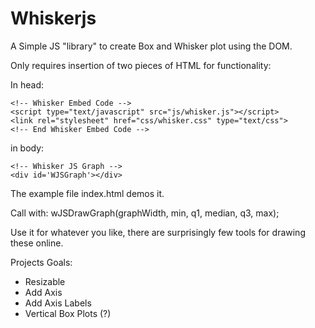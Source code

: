 Whiskerjs
=========

A Simple JS "library" to create Box and Whisker plot using the DOM.

Only requires insertion of two pieces of HTML for functionality:

In head:

    <!-- Whisker Embed Code -->
    <script type="text/javascript" src="js/whisker.js"></script>
    <link rel="stylesheet" href="css/whisker.css" type="text/css">
    <!-- End Whisker Embed Code -->

in body:

    <!-- Whisker JS Graph -->
    <div id='WJSGraph'></div>

The example file index.html demos it.

Call with:
    wJSDrawGraph(graphWidth, min, q1, median, q3, max);

Use it for whatever you like, there are surprisingly few tools for drawing these online.

Projects Goals:
- Resizable
- Add Axis
- Add Axis Labels
- Vertical Box Plots (?)
